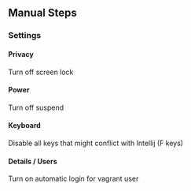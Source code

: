 ## Manual Steps

### Settings

#### Privacy

Turn off screen lock

#### Power

Turn off suspend

#### Keyboard

Disable all keys that might conflict with Intellij (F keys)

#### Details / Users

Turn on automatic login for vagrant user

